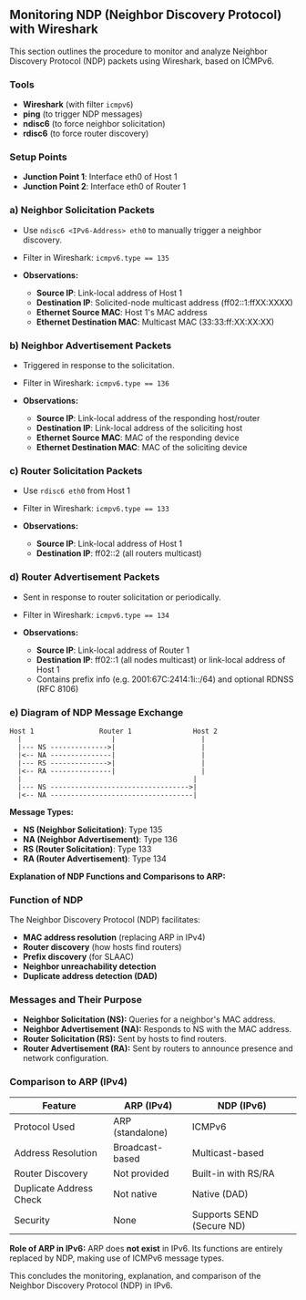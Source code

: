 ## Monitoring NDP (Neighbor Discovery Protocol) with Wireshark

This section outlines the procedure to monitor and analyze Neighbor Discovery Protocol (NDP) packets using Wireshark, based on ICMPv6.

### Tools

* **Wireshark** (with filter `icmpv6`)
* **ping** (to trigger NDP messages)
* **ndisc6** (to force neighbor solicitation)
* **rdisc6** (to force router discovery)

### Setup Points

* **Junction Point 1**: Interface eth0 of Host 1
* **Junction Point 2**: Interface eth0 of Router 1

### a) Neighbor Solicitation Packets

* Use `ndisc6 <IPv6-Address> eth0` to manually trigger a neighbor discovery.
* Filter in Wireshark: `icmpv6.type == 135`
* **Observations:**

  * **Source IP**: Link-local address of Host 1
  * **Destination IP**: Solicited-node multicast address (ff02::1\:ffXX\:XXXX)
  * **Ethernet Source MAC**: Host 1's MAC address
  * **Ethernet Destination MAC**: Multicast MAC (33:33\:ff\:XX\:XX\:XX)

### b) Neighbor Advertisement Packets

* Triggered in response to the solicitation.
* Filter in Wireshark: `icmpv6.type == 136`
* **Observations:**

  * **Source IP**: Link-local address of the responding host/router
  * **Destination IP**: Link-local address of the soliciting host
  * **Ethernet Source MAC**: MAC of the responding device
  * **Ethernet Destination MAC**: MAC of the soliciting device

### c) Router Solicitation Packets

* Use `rdisc6 eth0` from Host 1
* Filter in Wireshark: `icmpv6.type == 133`
* **Observations:**

  * **Source IP**: Link-local address of Host 1
  * **Destination IP**: ff02::2 (all routers multicast)

### d) Router Advertisement Packets

* Sent in response to router solicitation or periodically.
* Filter in Wireshark: `icmpv6.type == 134`
* **Observations:**

  * **Source IP**: Link-local address of Router 1
  * **Destination IP**: ff02::1 (all nodes multicast) or link-local address of Host 1
  * Contains prefix info (e.g. 2001:67C:2414:1i::/64) and optional RDNSS (RFC 8106)

### e) Diagram of NDP Message Exchange

```
Host 1                Router 1               Host 2
  |                      |                     |
  |--- NS -------------->|                     |
  |<-- NA ---------------|                     |
  |--- RS -------------->|                     |
  |<-- RA ---------------|                     |
  |                                          |
  |--- NS ---------------------------------->|
  |<-- NA -----------------------------------|
```

**Message Types:**

* **NS (Neighbor Solicitation)**: Type 135
* **NA (Neighbor Advertisement)**: Type 136
* **RS (Router Solicitation)**: Type 133
* **RA (Router Advertisement)**: Type 134

**Explanation of NDP Functions and Comparisons to ARP:**

### Function of NDP

The Neighbor Discovery Protocol (NDP) facilitates:

* **MAC address resolution** (replacing ARP in IPv4)
* **Router discovery** (how hosts find routers)
* **Prefix discovery** (for SLAAC)
* **Neighbor unreachability detection**
* **Duplicate address detection (DAD)**

### Messages and Their Purpose

* **Neighbor Solicitation (NS):** Queries for a neighbor's MAC address.
* **Neighbor Advertisement (NA):** Responds to NS with the MAC address.
* **Router Solicitation (RS):** Sent by hosts to find routers.
* **Router Advertisement (RA):** Sent by routers to announce presence and network configuration.

### Comparison to ARP (IPv4)

| Feature                 | ARP (IPv4)       | NDP (IPv6)                |
| ----------------------- | ---------------- | ------------------------- |
| Protocol Used           | ARP (standalone) | ICMPv6                    |
| Address Resolution      | Broadcast-based  | Multicast-based           |
| Router Discovery        | Not provided     | Built-in with RS/RA       |
| Duplicate Address Check | Not native       | Native (DAD)              |
| Security                | None             | Supports SEND (Secure ND) |

**Role of ARP in IPv6:**
ARP does **not exist** in IPv6. Its functions are entirely replaced by NDP, making use of ICMPv6 message types.

This concludes the monitoring, explanation, and comparison of the Neighbor Discovery Protocol (NDP) in IPv6.


